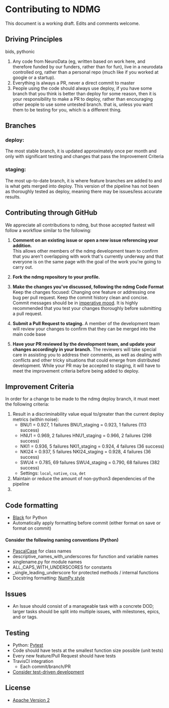 # Contributing to NDMG

This document is a working draft.  Edits and comments welcome.

## Driving Principles
bids, pythonic

1. Any code from NeuroData (eg, written based on work here, and therefore funded by our funders, rather than for fun), live in a neurodata controlled org, rather than a personal repo (much like if you worked at google or a startup).
2. Everything is always a PR, never a direct commit to master
3. People using the code should always use deploy, if you have some branch that you think is better than deploy for some reason, then it is your responsibility to make a PR to deploy, rather than encouraging other people to use some untested branch. that is, unless you want them to be testing for you, which is a different thing.

## Branches
### deploy: 
The most stable branch, it is updated approximately once per month and only with significant testing and changes that pass the Improvement Criteria
### staging: 
The most up-to-date branch, it is where feature branches are added to and is what gets merged into deploy. This version of the pipeline has not been as thoroughly tested as deploy, meaning there may be issues/less accurate results.

## Contributing through GitHub
We appreciate all contributions to ndmg,
but those accepted fastest will follow a workflow similar to the following:

1. **Comment on an existing issue or open a new issue referencing your addition.**<br />
  This allows other members of the ndmg development team to confirm that you aren't
  overlapping with work that's currently underway and that everyone is on the same page
  with the goal of the work you're going to carry out.
  
2. **Fork the ndmg repository to your profile.**

3. **Make the changes you've discussed, following the ndmg Code Format**
  Keep the changes focused: Changing one feature or addressing one bug per pull request.
  Keep the commit history clean and concise. Commit messages should be in [imperative mood](https://chris.beams.io/posts/git-commit/).
  It is highly recommended that you test your changes thoroughly before submitting a pull request.

4. **Submit a Pull Request to staging.**
   A member of the development team will review your changes to confirm
   that they can be merged into the main code base

5. **Have your PR reviewed by the development team, and update your changes accordingly in your branch.**
   The reviewers will take special care in assisting you to address their comments, as well as dealing with conflicts
   and other tricky situations that could emerge from distributed development. While your PR may be accepted to staging, it will have to meet the improvement criteria before being added to deploy.

## Improvement Criteria
In order for a change to be made to the ndmg deploy branch, it must meet the following criteria:
1. Result in a discriminability value equal to/greater than the current deploy metrics (within noise):
   * BNU1 = 0.927, 1 failures        BNU1_staging = 0.923, 1 failures (113 success)
   * HNU1 = 0.969, 2 failures       HNU1_staging = 0.966, 2 failures (298 success)
   * NKI1 = 0.936, 5 failures       NKI1_staging = 0.924, 4 failures (36 success)
   * NKI24 = 0.937, 5 failures      NKI24_staging = 0.928, 4 failures (36 success)
   * SWU4 = 0.785, 69 failures       SWU4_staging = 0.790, 68 failures (382 success)
   * Settings: `local`, `native`, `csa`, `det`
2. Maintain or reduce the amount of non-python3 dependencies of the pipeline
3. 

## Code formatting
* [Black](https://github.com/ambv/black) for Python
* Automatically apply formatting before commit (either format on save or format on commit)

#### Consider the following naming conventions (Python)
* [PascalCase](http://wiki.c2.com/?PascalCase) for class names
* descriptive_names_with_underscores for function and variable names
* singlename.py for module names
* ALL_CAPS_WITH_UNDERSCORES for constants
* _single_leading_underscore for protected methods / internal functions
* Docstring formatting: [NumPy style](https://sphinxcontrib-napoleon.readthedocs.io/en/latest/example_numpy.html)

## Issues
* An Issue should consist of a manageable task with a concrete DOD; larger tasks should be split into multiple issues, with milestones, epics, and or tags.

## Testing
* Python: [Pytest](https://doc.pytest.org/)
* Code should have tests at the smallest function size possible (unit tests)
* Every new feature/Pull Request should have tests
* TravisCI integration
    * Each commit/branch/PR
* [Consider test-driven development](https://en.wikipedia.org/wiki/Test-driven_development)

## License
* [Apache Version 2](https://www.apache.org/licenses/LICENSE-2.0.txt)

